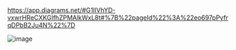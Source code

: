 https://app.diagrams.net/#G1lIVhYD-vxwrHReCXKGIfhZPMAlkWxL8t#%7B%22pageId%22%3A%22eo697pPyfrqDPbB2Ju4N%22%7D

![image](https://github.com/user-attachments/assets/978d0d4e-ba0c-4969-8dfd-6c45ff0fbbf0)

